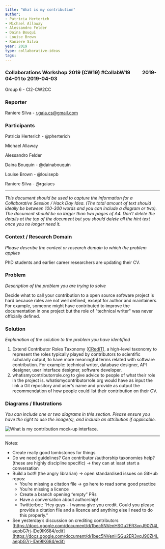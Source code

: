 ```yaml
---
title: "What is my contribution"
author:
- Patricia Herterich
- Michael Allaway
- Alessandro Felder
- Daina Bouqui
- Louise Brown
- Raniere Silva
year: 2019
type: collaborative-ideas
tags:
---
```

### Collaborations Workshop 2019 (CW19) #CollabW19          2019-04-01 to 2019-04-03

Group 6 - CI2-CW2CC


### **Reporter**

Raniere Silva - r.gaia.cs@gmail.com


### **Participants**

Patricia Herterich - @pherterich

Michael Allaway

Alessandro Felder

Daina Bouquin - @dainabouquin

Louise Brown - @louisepb

Raniere Silva - @rgaiacs



---


_This document should be used to capture the information for a Collaborative Session / Hack Day Idea. (The total amount of text should ideally be between 100-300 words and you can include a diagram or two). The document should be no larger than two pages of A4. Don’t delete the details at the top of the document but you should delete all the hint text once you no longer need it._


### **Context / Research Domain**

_Please describe the context or research domain to which the problem applies_

PhD students and earlier career researchers are updating their CV.


### **Problem**

_Description of the problem you are trying to solve_

Decide what to call your contribution to a open source software project is hard because roles are not well defined, except for author and maintainers. For example, someone might have contributed to improve the documentation in one project but the role of "technical writer" was never officially defined.


### **Solution**

_Explanation of the solution to the problem you have identified_



1. Extend Contributor Roles Taxonomy ([CRediT](https://www.casrai.org/credit.html)), a high-level taxonomy to represent the roles typically played by contributors to scientific scholarly output, to have more meaningful terms related with software contribution. For example: technical writer, database designer, API designer, user interface designer, software developer.
2. whatismycontributorrole.org to give advice to people of what their role in the project is. whatismycontributorrole.org would have as input the link a Git repository and user's name and provide as output the recommendation of how people could list their contribution on their CV.


### **Diagrams / Illustrations**

_You can include one or two diagrams in this section. Please ensure you have the right to use the image(s), and include an attribution if applicable._


![What is my contribution mock-up interface.](images/cw19-my-contribution.jpg)




---


Notes:



*   Create really good tombstones for things
*   Do we need guidelines? Can contributor /authorship taxonomies help? (these are highly discipline specific) -> they can at least start a conversation
*   Build a bot!! (the angry librarian) -> open standardised issues on GitHub repos:
    *   You’re missing a citation file -> go here to read some good practice
    *   You’re missing a licence
    *   Create a branch opening “empty” PRs
    *   Have a conversation about authorship!
    *   Twittterbot: “Hey guys - I wanna give you credit. Could you please provide a citation file and a licence and anything else I need to do this properly.”
*   See yesterday’s discussion on crediting contributors [https://docs.google.com/document/d/1bec5NVenHSGu2ER3vqJ90Zl4LaepbG7rj-lDe9IK684/edit](https://docs.google.com/document/d/1bec5NVenHSGu2ER3vqJ90Zl4LaepbG7rj-lDe9IK684/edit)
